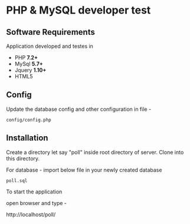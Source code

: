 # PHP & MySQL developer test
## Software Requirements
Application developed and testes in 
- PHP **7.2+**
- MySql **5.7+**
- Jquery **1.10+**
- HTML5
## Config
Update the database config and other configuration in file -

```config/config.php```
## Installation
Create a directory let say "poll" inside root directory of server.
Clone into this directory. 

For database -  import below file in your newly created database

```poll.sql```

To start the application 

open browser and type - 

http://localhost/poll/
